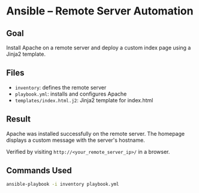# Ansible – Remote Server Automation

## Goal
Install Apache on a remote server and deploy a custom index page using a Jinja2 template.

## Files
- `inventory`: defines the remote server
- `playbook.yml`: installs and configures Apache
- `templates/index.html.j2`: Jinja2 template for index.html

## Result
Apache was installed successfully on the remote server. The homepage displays a custom message with the server's hostname.

Verified by visiting `http://<your_remote_server_ip>/` in a browser.

## Commands Used
```bash
ansible-playbook -i inventory playbook.yml
